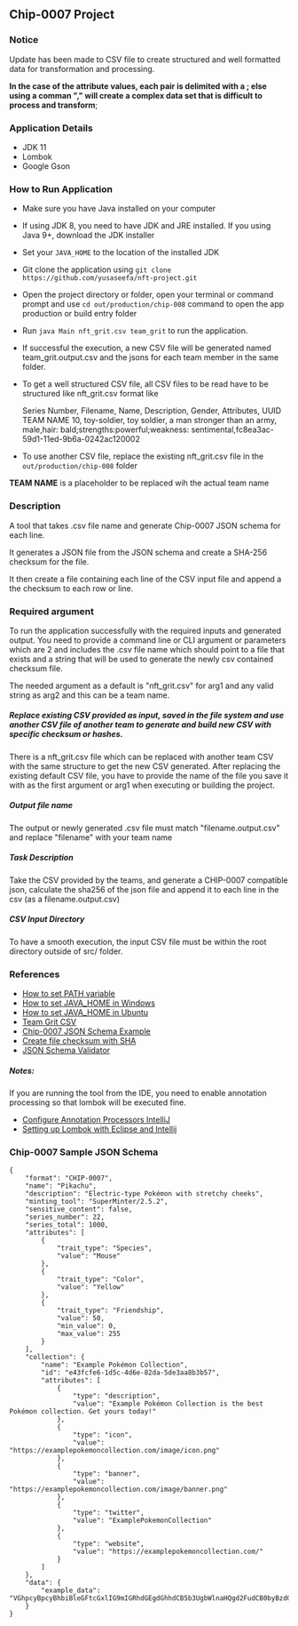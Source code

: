 ## Chip-0007 Project

### Notice
Update has been made to CSV file to create structured and well formatted data for transformation and processing.

**In the case of the attribute values, each pair is delimited with a ; else using a comman "," will create a complex data set that is difficult to process and transform**; 

### Application Details
- JDK 11
- Lombok
- Google Gson

### How to Run Application 

- Make sure you have Java installed on your computer
- If using JDK 8, you need to have JDK and JRE installed. If you using Java 9+, download the JDK installer
- Set your ```JAVA_HOME``` to the location of the installed JDK
- Git clone the application using ```git clone https://github.com/yusaseefa/nft-project.git```
- Open the project directory or folder, open your terminal or command prompt and use ```cd out/production/chip-008``` command  to open the app production or build entry folder
- Run ```java Main nft_grit.csv team_grit``` to run the application.
- If successful the execution, a new CSV file will be generated named team_grit.output.csv and the jsons for each team member in the same folder.
- To get a well structured CSV file, all CSV files to be read have to be structured like nft_grit.csv format like
    

    Series Number, Filename, Name, Description, Gender, Attributes, UUID
    TEAM NAME
    10, toy-soldier, toy soldier, a man stronger than an army, male,hair: bald;strengths:powerful;weakness: sentimental,fc8ea3ac-59d1-11ed-9b6a-0242ac120002

- To use another CSV file, replace the existing nft_grit.csv file in the ```out/production/chip-008``` folder

**TEAM NAME** is a placeholder to be replaced wih the actual team name

### Description
A tool that takes .csv file name and generate Chip-0007 JSON schema for each line.

It generates a JSON file from the JSON schema and create a SHA-256 checksum for the file.

It then create a file containing each line of the CSV input file and append a the checksum to each row or line.

### Required argument

To run the application successfully with the required inputs and generated output.
You need to provide a command line or CLI argument or parameters which are 2 and includes the .csv file name which should point to a file that exists and a string that will be used to generate the newly csv contained checksum file.

The needed argument as a default is "nft_grit.csv" for arg1 and any valid string as arg2 and this can be a team name.

##### Replace existing CSV provided as input, saved in the file system and use another CSV file of another team to generate and build new CSV with specific checksum or hashes.

There is a nft_grit.csv file which can be replaced with another team CSV with the same structure to get the new CSV generated. After replacing the existing default CSV file, you have to provide the name of the file you save it with as the first argument or arg1 when executing or building the project.

##### Output file name

The output or newly generated .csv file must match "filename.output.csv" and replace "filename" with your team name 

##### Task Description

Take the CSV provided by the teams, and generate a CHIP-0007 compatible json, calculate the sha256 of the json file and append it to each line in the csv (as a filename.output.csv)

##### CSV Input Directory
To have a smooth execution, the input CSV file must be within the root directory outside of src/ folder.

### References
- [How to set PATH variable](https://docs.oracle.com/javase/tutorial/essential/environment/paths.html)
- [How to set JAVA_HOME in Windows](https://www.ibm.com/docs/en/b2b-integrator/5.2?topic=installation-setting-java-variables-in-windows)
- [How to set JAVA_HOME in Ubuntu](https://stackoverflow.com/questions/9612941/how-to-set-java-environment-path-in-ubuntu)
- [Team Grit CSV](https://docs.google.com/spreadsheets/d/1b5H3bp_9-YVjTYQNjLeokXJewrcPfgUo_MYvYXtaUno/edit#gid=0)
- [Chip-0007 JSON Schema Example](https://github.com/Chia-Network/chips/blob/main/assets/chip-0007/example.json)
- [Create file checksum with SHA](https://mkyong.com/java/how-to-generate-a-file-checksum-value-in-java/)
- [JSON Schema Validator](https://www.jsonschemavalidator.net/s/0Aw7Bmlb)

##### Notes:
If you are running the tool from the IDE, you need to enable annotation processing so that lombok will be executed fine.

- [Configure Annotation Processors IntelliJ](https://www.jetbrains.com/help/idea/annotation-processors-support.html#annotation_processing)
- [Setting up Lombok with Eclipse and Intellij](https://www.baeldung.com/lombok-ide)

### Chip-0007 Sample JSON Schema

```
{
    "format": "CHIP-0007",
    "name": "Pikachu",
    "description": "Electric-type Pokémon with stretchy cheeks",
    "minting_tool": "SuperMinter/2.5.2",
    "sensitive_content": false,
    "series_number": 22,
    "series_total": 1000,
    "attributes": [
        {
            "trait_type": "Species",
            "value": "Mouse"
        },
        {
            "trait_type": "Color",
            "value": "Yellow"
        },
        {
            "trait_type": "Friendship",
            "value": 50,
            "min_value": 0,
            "max_value": 255
        }
    ],
    "collection": {
        "name": "Example Pokémon Collection",
        "id": "e43fcfe6-1d5c-4d6e-82da-5de3aa8b3b57",
        "attributes": [
            {
                "type": "description",
                "value": "Example Pokémon Collection is the best Pokémon collection. Get yours today!"
            },
            {
                "type": "icon",
                "value": "https://examplepokemoncollection.com/image/icon.png"
            },
            {
                "type": "banner",
                "value": "https://examplepokemoncollection.com/image/banner.png"
            },
            {
                "type": "twitter",
                "value": "ExamplePokemonCollection"
            },
            {
                "type": "website",
                "value": "https://examplepokemoncollection.com/"
            }
        ]
    },
    "data": {
        "example_data": "VGhpcyBpcyBhbiBleGFtcGxlIG9mIGRhdGEgdGhhdCB5b3UgbWlnaHQgd2FudCB0byBzdG9yZSBpbiB0aGUgZGF0YSBvYmplY3QuIE5GVCBhdHRyaWJ1dGVzIHdoaWNoIGFyZSBub3QgaHVtYW4gcmVhZGFibGUgc2hvdWxkIGJlIHBsYWNlZCB3aXRoaW4gdGhpcyBvYmplY3QsIGFuZCB0aGUgYXR0cmlidXRlcyBhcnJheSB1c2VkIG9ubHkgZm9yIGluZm9ybWF0aW9uIHdoaWNoIGlzIGludGVuZGVkIHRvIGJlIHJlYWQgYnkgdGhlIHVzZXIu"
    }
}
```


